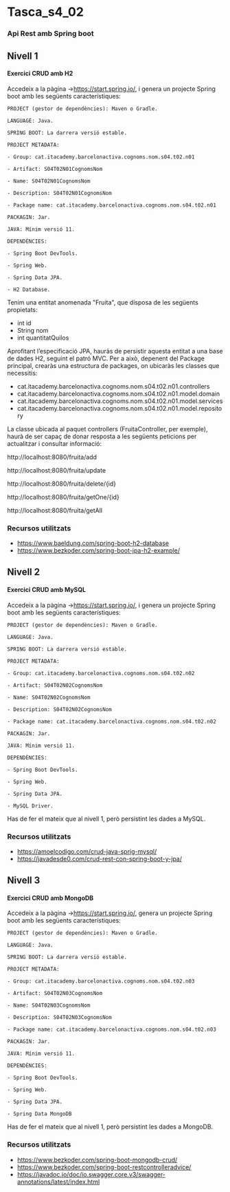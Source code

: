 # Tasca_s4_02
### Api Rest amb Spring boot

## Nivell 1

#### Exercici CRUD amb H2

Accedeix a la pàgina ->https://start.spring.io/, i genera un projecte Spring boot amb les següents característiques:

    PROJECT (gestor de dependències): Maven o Gradle. 

    LANGUAGE: Java.

    SPRING BOOT: La darrera versió estable.

    PROJECT METADATA:

    - Group: cat.itacademy.barcelonactiva.cognoms.nom.s04.t02.n01

    - Artifact: S04T02N01CognomsNom

    - Name: S04T02N01CognomsNom

    - Description: S04T02N01CognomsNom

    - Package name: cat.itacademy.barcelonactiva.cognoms.nom.s04.t02.n01

    PACKAGIN: Jar.

    JAVA: Mínim versió 11.

    DEPENDÈNCIES:

    - Spring Boot DevTools.

    - Spring Web.

    - Spring Data JPA. 

    - H2 Database.


Tenim una entitat anomenada "Fruita", que disposa de les següents propietats:

- int id
- String nom
- int quantitatQuilos

Aprofitant l’especificació JPA, hauràs de persistir aquesta entitat a una base de dades H2, seguint el patró MVC. Per a això, depenent del Package principal, crearàs una estructura de packages, on ubicaràs les classes que necessitis:

- cat.itacademy.barcelonactiva.cognoms.nom.s04.t02.n01.controllers
- cat.itacademy.barcelonactiva.cognoms.nom.s04.t02.n01.model.domain
- cat.itacademy.barcelonactiva.cognoms.nom.s04.t02.n01.model.services
- cat.itacademy.barcelonactiva.cognoms.nom.s04.t02.n01.model.repository

La classe ubicada al paquet controllers (FruitaController, per exemple), haurà de ser capaç de donar resposta a les següents peticions per actualitzar i consultar informació:

http://localhost:8080/fruita/add

http://localhost:8080/fruita/update

http://localhost:8080/fruita/delete/{id}

http://localhost:8080/fruita/getOne/{id}

http://localhost:8080/fruita/getAll

### Recursos utilitzats

- https://www.baeldung.com/spring-boot-h2-database
- https://www.bezkoder.com/spring-boot-jpa-h2-example/

    
## Nivell 2

#### Exercici CRUD amb MySQL

Accedeix a la pàgina ->https://start.spring.io/, i genera un projecte Spring boot amb les següents característiques:

    PROJECT (gestor de dependències): Maven o Gradle.

    LANGUAGE: Java.

    SPRING BOOT: La darrera versió estable.

    PROJECT METADATA:

    - Group: cat.itacademy.barcelonactiva.cognoms.nom.s04.t02.n02

    - Artifact: S04T02N02CognomsNom

    - Name: S04T02N02CognomsNom

    - Description: S04T02N02CognomsNom

    - Package name: cat.itacademy.barcelonactiva.cognoms.nom.s04.t02.n02

    PACKAGIN: Jar.

    JAVA: Mínim versió 11.

    DEPENDÈNCIES:

    - Spring Boot DevTools.

    - Spring Web.

    - Spring Data JPA.

    - MySQL Driver. 


Has de fer el mateix que al nivell 1, però persistint les dades a MySQL.

### Recursos utilitzats

- https://amoelcodigo.com/crud-java-sprig-mysql/
- https://javadesde0.com/crud-rest-con-spring-boot-y-jpa/


## Nivell 3

#### Exercici CRUD amb MongoDB

Accedeix a la pàgina ->https://start.spring.io/, genera un projecte Spring boot amb les següents característiques:

    PROJECT (gestor de dependències): Maven o Gradle.

    LANGUAGE: Java.

    SPRING BOOT: La darrera versió estable.

    PROJECT METADATA:

    - Group: cat.itacademy.barcelonactiva.cognoms.nom.s04.t02.n03

    - Artifact: S04T02N03CognomsNom

    - Name: S04T02N03CognomsNom

    - Description: S04T02N03CognomsNom

    - Package name: cat.itacademy.barcelonactiva.cognoms.nom.s04.t02.n03

    PACKAGIN: Jar.

    JAVA: Mínim versió 11.

    DEPENDÈNCIES:

    - Spring Boot DevTools.

    - Spring Web.

    - Spring Data JPA.

    - Spring Data MongoDB 

Has de fer el mateix que al nivell 1, però persistint les dades a MongoDB.

### Recursos utilitzats

- https://www.bezkoder.com/spring-boot-mongodb-crud/
- https://www.bezkoder.com/spring-boot-restcontrolleradvice/
- https://javadoc.io/doc/io.swagger.core.v3/swagger-annotations/latest/index.html

